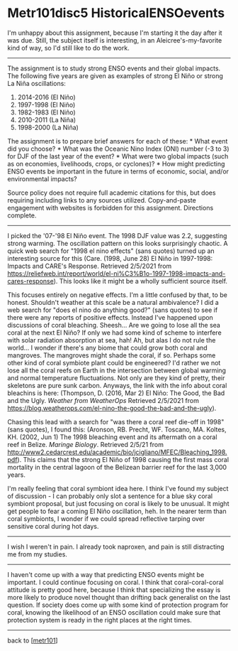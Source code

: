 # Metr101disc5 HistoricalENSOevents

I'm unhappy about this assignment, because I'm starting it the day after it was due.  Still, the subject itself is interesting, in an Aleicree's-my-favorite kind of way, so I'd still like to do the work.

---
The assignment is to study strong ENSO events and their global impacts.  The following five years are given as examples of strong El Niño or strong La Niña oscillations:
1. 2014-2016 (El Niño)
2. 1997-1998 (El Niño)
3. 1982-1983 (El Niño)
4. 2010-2011 (La Niña)
5. 1998-2000 (La Niña)

The assignment is to prepare brief answers for each of these:
    * What event did you choose?
    * What was the Oceanic Nino Index (ONI) number (-3 to 3) for DJF of the last year of the event?
    * What were two global impacts (such as on economies, livelihoods, crops, or cyclones)?
    * How might predicting ENSO events be important in the future in terms of economic, social, and/or environmental impacts?

Source policy does not require full academic citations for this, but does requiring including links to any sources utilized.  Copy-and-paste engagement with websites is forbidden for this assignment.  Directions complete.

---
I picked the '07-'98 El Niño event.  The 1998 DJF value was 2.2, suggesting strong warming.  The oscillation pattern on this looks surprisingly chaotic.  A quick web search for "1998 el nino effects" (sans quotes) turned up an interesting source for this (Care.  (1998, June 28)  El Niño in 1997-1998: Impacts and CARE's Response.  Retrieved 2/5/2021 from https://reliefweb.int/report/world/el-ni%C3%B1o-1997-1998-impacts-and-cares-response).  This looks like it might be a wholly sufficient source itself.

This focuses entirely on negative effects.  I'm a little confused by that, to be honest.  Shouldn't weather at this scale be a natural ambivalence?  I did a web search for "does el nino do anything good?" (sans quotes) to see if there were any reports of positive effects.  Instead I've happened upon discussions of coral bleaching.  Sheesh...  Are we going to lose all the sea coral at the next El Niño?  If only we had some kind of scheme to interfere with solar radiation absorption at sea, hah!  Ah, but alas I do not rule the world...  I wonder if there's any biome that could grow both coral and mangroves.  The mangroves might shade the coral, if so.  Perhaps some other kind of coral symbiote plant could be engineered?  I'd rather we not lose all the coral reefs on Earth in the intersection between global warming and normal temperature fluctuations.  Not only are they kind of pretty, their skeletons are pure sunk carbon.  Anyways, the link with the info about coral bleachins is here: (Thompson, D.  (2016, Mar 2)  El Niño: The Good, the Bad and the Ugly.  *Weather from WeatherOps*  Retrieved 2/5/2021 from https://blog.weatherops.com/el-nino-the-good-the-bad-and-the-ugly).


Chasing this lead with a search for "was there a coral reef die-off in 1998" (sans quotes), I found this: (Aronson, RB.  Precht, WF.  Toscano, MA.  Koltes, KH.  (2002, Jun 1)  The 1998 bleaching event and its aftermath on a coral reef in Belize.  *Maringe Biology*.  Retrieved 2/5/21 from http://www2.cedarcrest.edu/academic/bio/jcigliano/MFEC/Bleaching_1998.pdf).  This claims that the strong El Niño of 1998 causing the first mass coral mortality in the central lagoon of the Belizean barrier reef for the last 3,000 years.

I'm really feeling that coral symbiont idea here.  I think I've found my subject of discussion - I can probably only slot a sentence for a blue sky coral symbiont proposal, but just focusing on coral is likely to be unusual.  It might get people to fear a coming El Niño oscillation, heh.  In the nearer term than coral symbionts, I wonder if we could spread reflective tarping over sensitive coral during hot days.

---
I wish I weren't in pain.  I already took naproxen, and pain is still distracting me from my studies.

---
I haven't come up with a way that predicting ENSO events might be important.  I could continue focusing on coral.  I think that coral-coral-coral attitude is pretty good here, because I think that specializing the essay is more likely to produce novel thought than drifting back generalist on the last question.  If society does come up with some kind of protection program for coral, knowing the likelihood of an ENSO oscillation could make sure that protection system is ready in the right places at the right times.

---
back to [[metr101]]

[//begin]: # "Autogenerated link references for markdown compatibility"
[metr101]: metr101 "METR101"
[//end]: # "Autogenerated link references"